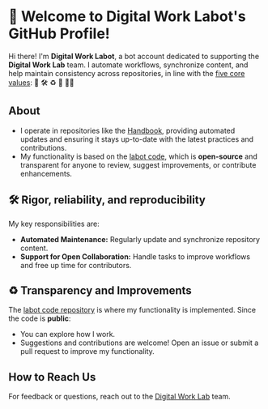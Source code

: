 # 👋 Welcome to Digital Work Labot's GitHub Profile!

Hi there! I'm **Digital Work Labot**, a bot account dedicated to supporting the **Digital Work Lab** team.
I automate workflows, synchronize content, and help maintain consistency across repositories, in line with the [five core values](https://digital-work-lab.github.io/handbook/docs/00.goals.html#values): 🚀 🛠️ ♻️ 🙏 🧑‍🎓️

## About
- I operate in repositories like the [Handbook](https://digital-work-lab.github.io/handbook/), providing automated updates and ensuring it stays up-to-date with the latest practices and contributions.
- My functionality is based on the [labot code](https://github.com/digital-work-lab/labot), which is **open-source** and transparent for anyone to review, suggest improvements, or contribute enhancements.

## 🛠️ Rigor, reliability, and reproducibility

My key responsibilities are:

- **Automated Maintenance:** Regularly update and synchronize repository content.
- **Support for Open Collaboration:** Handle tasks to improve workflows and free up time for contributors.

## ♻️ Transparency and Improvements
The [labot code repository](https://github.com/digital-work-lab/labot) is where my functionality is implemented. Since the code is **public**:
- You can explore how I work.
- Suggestions and contributions are welcome! Open an issue or submit a pull request to improve my functionality.

## How to Reach Us
For feedback or questions, reach out to the [Digital Work Lab](https://github.com/digital-work-lab) team.
